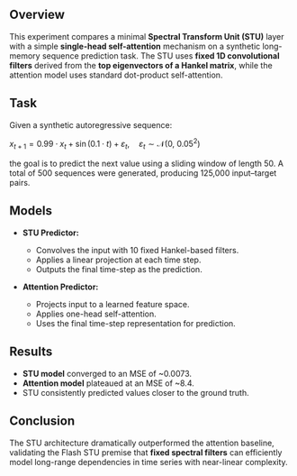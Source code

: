## Overview

This experiment compares a minimal **Spectral Transform Unit (STU)** layer with a simple **single-head self-attention** mechanism on a synthetic long-memory sequence prediction task. The STU uses **fixed 1D convolutional filters** derived from the **top eigenvectors of a Hankel matrix**, while the attention model uses standard dot-product self-attention.

## Task

Given a synthetic autoregressive sequence:

$x_{t+1} = 0.99 \cdot x_t + \sin(0.1 \cdot t) + \varepsilon_t,\quad \varepsilon_t \sim \mathcal{N}(0,\ 0.05^2)$


the goal is to predict the next value using a sliding window of length 50. A total of 500 sequences were generated, producing 125,000 input–target pairs.

## Models

- **STU Predictor:**
  - Convolves the input with 10 fixed Hankel-based filters.
  - Applies a linear projection at each time step.
  - Outputs the final time-step as the prediction.

- **Attention Predictor:**
  - Projects input to a learned feature space.
  - Applies one-head self-attention.
  - Uses the final time-step representation for prediction.

## Results

- **STU model** converged to an MSE of ~0.0073.
- **Attention model** plateaued at an MSE of ~8.4.
- STU consistently predicted values closer to the ground truth.

## Conclusion

The STU architecture dramatically outperformed the attention baseline, validating the Flash STU premise that **fixed spectral filters** can efficiently model long-range dependencies in time series with near-linear complexity.
